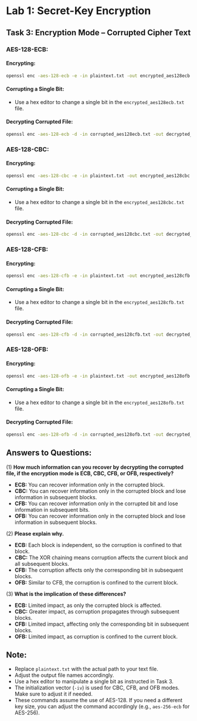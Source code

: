 
# Lab 1: Secret-Key Encryption

## Task 3: Encryption Mode – Corrupted Cipher Text

### AES-128-ECB:
#### Encrypting:
```bash
openssl enc -aes-128-ecb -e -in plaintext.txt -out encrypted_aes128ecb.txt -K 001122334455
```
#### Corrupting a Single Bit:
- Use a hex editor to change a single bit in the `encrypted_aes128ecb.txt` file.

#### Decrypting Corrupted File:
```bash
openssl enc -aes-128-ecb -d -in corrupted_aes128ecb.txt -out decrypted_corrupted_aes128ecb.txt -K 001122334455
```

### AES-128-CBC:
#### Encrypting:
```bash
openssl enc -aes-128-cbc -e -in plaintext.txt -out encrypted_aes128cbc.txt -K 001122334455 -iv 001002003004005
```
#### Corrupting a Single Bit:
- Use a hex editor to change a single bit in the `encrypted_aes128cbc.txt` file.

#### Decrypting Corrupted File:
```bash
openssl enc -aes-128-cbc -d -in corrupted_aes128cbc.txt -out decrypted_corrupted_aes128cbc.txt -K 001122334455 -iv 001002003004005
```

### AES-128-CFB:
#### Encrypting:
```bash
openssl enc -aes-128-cfb -e -in plaintext.txt -out encrypted_aes128cfb.txt -K 001122334455 -iv 001002003004005
```
#### Corrupting a Single Bit:
- Use a hex editor to change a single bit in the `encrypted_aes128cfb.txt` file.

#### Decrypting Corrupted File:
```bash
openssl enc -aes-128-cfb -d -in corrupted_aes128cfb.txt -out decrypted_corrupted_aes128cfb.txt -K 001122334455 -iv 001002003004005
```

### AES-128-OFB:
#### Encrypting:
```bash
openssl enc -aes-128-ofb -e -in plaintext.txt -out encrypted_aes128ofb.txt -K 001122334455 -iv 001002003004005
```
#### Corrupting a Single Bit:
- Use a hex editor to change a single bit in the `encrypted_aes128ofb.txt` file.

#### Decrypting Corrupted File:
```bash
openssl enc -aes-128-ofb -d -in corrupted_aes128ofb.txt -out decrypted_corrupted_aes128ofb.txt -K 001122334455 -iv 001002003004005
```

## Answers to Questions:

(1) **How much information can you recover by decrypting the corrupted file, if the encryption mode is ECB, CBC, CFB, or OFB, respectively?**

- **ECB:** You can recover information only in the corrupted block.
- **CBC:** You can recover information only in the corrupted block and lose information in subsequent blocks.
- **CFB:** You can recover information only in the corrupted bit and lose information in subsequent bits.
- **OFB:** You can recover information only in the corrupted block and lose information in subsequent blocks.

(2) **Please explain why.**

- **ECB:** Each block is independent, so the corruption is confined to that block.
- **CBC:** The XOR chaining means corruption affects the current block and all subsequent blocks.
- **CFB:** The corruption affects only the corresponding bit in subsequent blocks.
- **OFB:** Similar to CFB, the corruption is confined to the current block.

(3) **What is the implication of these differences?**

- **ECB:** Limited impact, as only the corrupted block is affected.
- **CBC:** Greater impact, as corruption propagates through subsequent blocks.
- **CFB:** Limited impact, affecting only the corresponding bit in subsequent blocks.
- **OFB:** Limited impact, as corruption is confined to the current block.

## Note:
- Replace `plaintext.txt` with the actual path to your text file.
- Adjust the output file names accordingly.
- Use a hex editor to manipulate a single bit as instructed in Task 3.
- The initialization vector (`-iv`) is used for CBC, CFB, and OFB modes. Make sure to adjust it if needed.
- These commands assume the use of AES-128. If you need a different key size, you can adjust the command accordingly (e.g., `aes-256-ecb` for AES-256).
